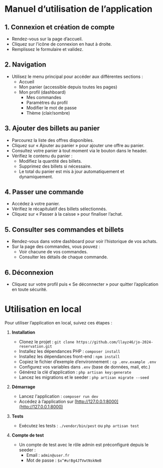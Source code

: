 # Manuel d’utilisation de l’application

## 1. Connexion et création de compte
- Rendez-vous sur la page d’accueil.
- Cliquez sur l'icône de connexion en haut à droite.
- Remplissez le formulaire et validez.

## 2. Navigation
- Utilisez le menu principal pour accéder aux différentes sections :
  - Accueil
  - Mon panier (accessible depuis toutes les pages)
  - Mon profil (dashboard)
    - Mes commandes
    - Paramètres du profil
    - Modifier le mot de passe
    - Thème (clair/sombre)

## 3. Ajouter des billets au panier
- Parcourez la liste des offres disponibles.
- Cliquez sur « Ajouter au panier » pour ajouter une offre au panier.
- Consultez votre panier à tout moment via le bouton dans le header.
- Vérifiez le contenu du panier :
  - Modifiez la quantité des billets.
  - Supprimez des billets si nécessaire.
  - Le total du panier est mis à jour automatiquement et dynamiquement.

## 4. Passer une commande
- Accédez à votre panier.
- Vérifiez le récapitulatif des billets sélectionnés.
- Cliquez sur « Passer à la caisse » pour finaliser l’achat.

## 5. Consulter ses commandes et billets
- Rendez-vous dans votre dashboard pour voir l’historique de vos achats.
- Sur la page des commandes, vous pouvez :
  - Voir chacune de vos commandes.
  - Consulter les détails de chaque commande.

## 6. Déconnexion
- Cliquez sur votre profil puis « Se déconnecter » pour quitter l’application en toute sécurité.

# Utilisation en local

Pour utiliser l’application en local, suivez ces étapes :

1. **Installation**
   - Clonez le projet : `git clone https://github.com/llayz46/jo-2024-reservation.git`
   - Installez les dépendances PHP : `composer install`
   - Installez les dépendances front-end : `npm install`
   - Copiez le fichier d’exemple d’environnement : `cp .env.example .env`
   - Configurez vos variables dans `.env` (base de données, mail, etc.)
   - Générez la clé d’application : `php artisan key:generate`
   - Lancez les migrations et le seeder : `php artisan migrate --seed`

2. **Démarrage**
   - Lancez l'application : `composer run dev`
   - Accédez à l’application sur [http://127.0.0.1:8000](http://127.0.0.1:8000)

3. **Tests**
   - Exécutez les tests : `./vendor/bin/pest` ou `php artisan test`

4. **Compte de test**
   - Un compte de test avec le rôle admin est préconfiguré depuis le seeder :
     - Email : `admin@user.fr`
     - Mot de passe : `$x^#u!Bg4JTVwtNskNeB`
